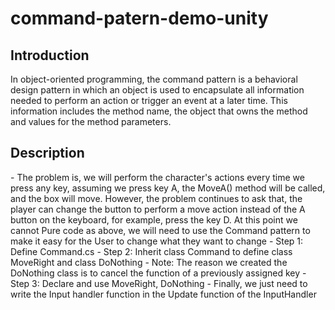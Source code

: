 # command-patern-demo-unity
<h2>Introduction</h2>

<div>
In object-oriented programming, the command pattern is a behavioral design pattern in which an object is used to encapsulate all information needed to perform an action or trigger an event at a later time. This information includes the method name, the object that owns the method and values for the method parameters.
</div>
 
<h2>Description</h2>

<div>
 - The problem is, we will perform the character's actions every time we press any key, assuming we press key A, the MoveA() method will be called, and the box will move. However, the problem continues to ask that, the player can change the button to perform a move action instead of the A button on the keyboard, for example, press the key D. At this point we cannot Pure code as above, we will need to use the Command pattern to make it easy for the User to change what they want to change
 - Step 1: Define Command.cs
 - Step 2: Inherit class Command to define class MoveRight and class DoNothing
 - Note: The reason we created the DoNothing class is to cancel the function of a previously assigned key
 - Step 3: Declare and use MoveRight, DoNothing
 - Finally, we just need to write the Input handler function in the Update function of the InputHandler
</div>
